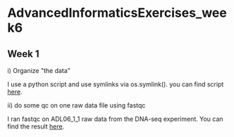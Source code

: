 # AdvancedInformaticsExercises_week6

##  Week 1

i) Organize "the data"

I use a python script and use symlinks via os.symlink(). you can find script [here](https://github.com/nargesr/AdvancedInformaticsExercises_week6/tree/main/script).

ii)  do some qc on one raw data file using fastqc

I ran fastqc on ADL06_1_1 raw data from the DNA-seq experiment. You can find the result [here](https://github.com/nargesr/AdvancedInformaticsExercises_week6/tree/main/fastqc).

